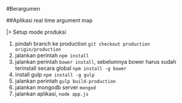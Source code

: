 #Berargumen

##Aplikasi real time argument map

|> Setup mode produksi

1) pindah branch ke production `git checkout production origin/production`
2) jalankan perintah `npm install`
3) jalankan perintah `bower install`, sebelumnya bower harus sudah terinstall secara global `npm install -g bower`
4) install gulp `npm install -g gulp`
5) jalankan perintah `gulp build-production`
6) jalankan mongodb server `mongod`
7) jalankan aplikasi, `node app.js`

